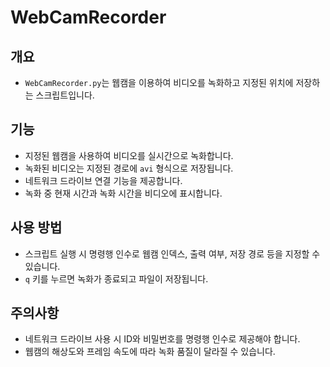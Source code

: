 # WebCamRecorder

## 개요
- `WebCamRecorder.py`는 웹캠을 이용하여 비디오를 녹화하고 지정된 위치에 저장하는 스크립트입니다.

## 기능
- 지정된 웹캠을 사용하여 비디오를 실시간으로 녹화합니다.
- 녹화된 비디오는 지정된 경로에 `avi` 형식으로 저장됩니다.
- 네트워크 드라이브 연결 기능을 제공합니다.
- 녹화 중 현재 시간과 녹화 시간을 비디오에 표시합니다.

## 사용 방법
- 스크립트 실행 시 명령행 인수로 웹캠 인덱스, 출력 여부, 저장 경로 등을 지정할 수 있습니다.
- `q` 키를 누르면 녹화가 종료되고 파일이 저장됩니다.

## 주의사항
- 네트워크 드라이브 사용 시 ID와 비밀번호를 명령행 인수로 제공해야 합니다.
- 웹캠의 해상도와 프레임 속도에 따라 녹화 품질이 달라질 수 있습니다.
